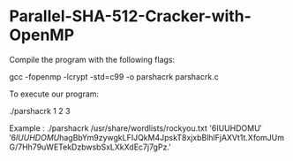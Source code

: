 # Parallel-SHA-512-Cracker-with-OpenMP



Compile the program with the following flags:

gcc -fopenmp -lcrypt -std=c99 -o parshacrk parshacrk.c

To execute our program:

./parshacrk 1 2 3

Example :
./parshacrk /usr/share/wordlists/rockyou.txt '$6$IUUHDOMU$' '$6$IUUHDOMU$hagBbYm9zywgkLFIJQkM4JpskT8xjxbBlhlFjAXVt1t.XfomJUmG/7Hh79uWETekDzbwsbSxLXkXdEc7j7gPz.'
